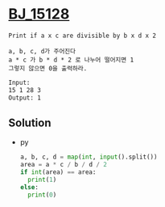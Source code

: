 # [BJ_15128](https://acmicpc.net/problem/15128)

```en
Print if a x c are divisible by b x d x 2
```

```kr
a, b, c, d가 주어진다
a * c 가 b * d * 2 로 나누어 떨어지면 1
그렇지 않으면 0을 출력하라.
```

```txt
Input:
15 1 28 3
Output: 1
```

## Solution

* py

  ```py
  a, b, c, d = map(int, input().split())
  area = a * c / b / d / 2
  if int(area) == area:
    print(1)
  else:
    print(0)
  ```

